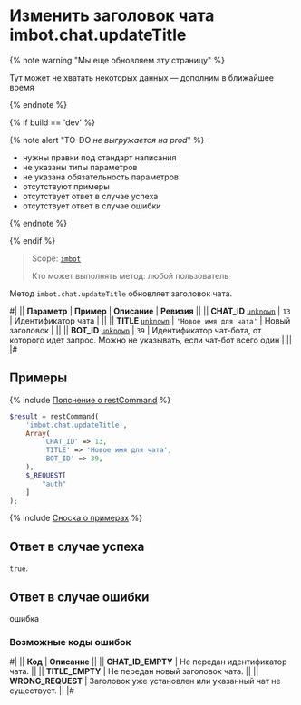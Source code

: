 # Изменить заголовок чата imbot.chat.updateTitle

{% note warning "Мы еще обновляем эту страницу" %}

Тут может не хватать некоторых данных — дополним в ближайшее время

{% endnote %}

{% if build == 'dev' %}

{% note alert "TO-DO _не выгружается на prod_" %}

- нужны правки под стандарт написания
- не указаны типы параметров
- не указана обязательность параметров
- отсутствуют примеры
- отсутствует ответ в случае успеха
- отсутствует ответ в случае ошибки

{% endnote %}

{% endif %}

> Scope: [`imbot`](../../scopes/permissions.md)
>
> Кто может выполнять метод: любой пользователь

Метод `imbot.chat.updateTitle` обновляет заголовок чата.

#|
|| **Параметр** | **Пример** | **Описание** | **Ревизия** ||
|| **CHAT_ID**
[`unknown`](../../data-types.md) | `13` | Идентификатор чата | ||
|| **TITLE**
[`unknown`](../../data-types.md) | `'Новое имя для чата'` | Новый заголовок | ||
|| **BOT_ID**
[`unknown`](../../data-types.md) | `39` | Идентификатор чат-бота, от которого идет запрос. Можно не указывать, если чат-бот всего один | ||
|#

## Примеры

{% include [Пояснение о restCommand](../_includes/rest-command.md) %}

```php
$result = restCommand(
    'imbot.chat.updateTitle',
    Array(
        'CHAT_ID' => 13,
        'TITLE' => 'Новое имя для чата',
        'BOT_ID' => 39,
    ),
    $_REQUEST[
        "auth"
    ]
);
```

{% include [Сноска о примерах](../../../_includes/examples.md) %}

## Ответ в случае успеха

`true`.

## Ответ в случае ошибки

ошибка

### Возможные коды ошибок

#|
|| **Код** | **Описание** ||
|| **CHAT_ID_EMPTY** | Не передан идентификатор чата. ||
|| **TITLE_EMPTY** | Не передан новый заголовок чата. ||
|| **WRONG_REQUEST** | Заголовок уже установлен или указанный чат не существует. ||
|#